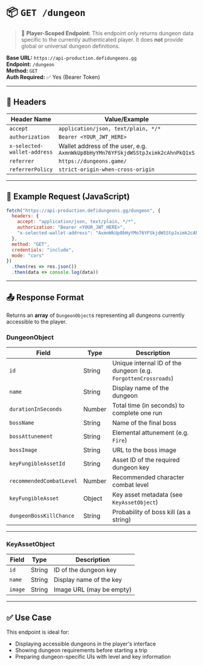 # 📦 `GET /dungeon`

> 🔐 **Player-Scoped Endpoint:** This endpoint only returns dungeon data specific to the currently authenticated player. It does **not** provide global or universal dungeon definitions.

**Base URL:** `https://api-production.defidungeons.gg`  
**Endpoint:** `/dungeon`  
**Method:** `GET`  
**Auth Required:** ✅ Yes (Bearer Token)

---

## 🔐 Headers

| Header Name                   | Value/Example                                                                                         |
|------------------------------|-------------------------------------------------------------------------------------------------------|
| `accept`                     | `application/json, text/plain, */*`                                                                  |
| `authorization`              | `Bearer <YOUR_JWT_HERE>`                                                                             |
| `x-selected-wallet-address`  | Wallet address of the user, e.g. `AxmnWkUp8bHyYMn76YFSkjdWSStpJximk2cAhnPkQ1xS`                        |
| `referrer`                   | `https://dungeons.game/`                                                                             |
| `referrerPolicy`             | `strict-origin-when-cross-origin`                                                                    |

---

## 🧾 Example Request (JavaScript)

```javascript
fetch("https://api-production.defidungeons.gg/dungeon", {
  headers: {
    accept: "application/json, text/plain, */*",
    authorization: "Bearer <YOUR_JWT_HERE>",
    "x-selected-wallet-address": "AxmnWkUp8bHyYMn76YFSkjdWSStpJximk2cAhnPkQ1xS"
  },
  method: "GET",
  credentials: "include",
  mode: "cors"
})
  .then(res => res.json())
  .then(data => console.log(data))
```

---

## 📤 Response Format

Returns an **array** of `DungeonObject`s representing all dungeons currently accessible to the player.

### DungeonObject

| Field                    | Type     | Description |
|---------------------------|----------|-------------|
| `id`                      | String   | Unique internal ID of the dungeon (e.g. `ForgottenCrossroads`) |
| `name`                    | String   | Display name of the dungeon |
| `durationInSeconds`       | Number   | Total time (in seconds) to complete one run |
| `bossName`                | String   | Name of the final boss |
| `bossAttunement`          | String   | Elemental attunement (e.g. `Fire`) |
| `bossImage`               | String   | URL to the boss image |
| `keyFungibleAssetId`      | String   | Asset ID of the required dungeon key |
| `recommendedCombatLevel`  | Number   | Recommended character combat level |
| `keyFungibleAsset`        | Object   | Key asset metadata (see `KeyAssetObject`) |
| `dungeonBossKillChance`   | String   | Probability of boss kill (as a string) |

---

### KeyAssetObject

| Field   | Type   | Description |
|---------|--------|-------------|
| `id`    | String | ID of the dungeon key |
| `name`  | String | Display name of the key |
| `image` | String | Image URL (may be empty) |

---

## ✅ Use Case

This endpoint is ideal for:
- Displaying accessible dungeons in the player's interface
- Showing dungeon requirements before starting a trip
- Preparing dungeon-specific UIs with level and key information